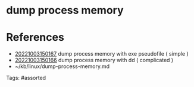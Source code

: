 # dump process memory

# References
- [20221003150167](/zet/20221003150167/README.md) dump process memory with exe pseudofile ( simple )
- [20221003150166](/zet/20221003150166/README.md) dump process memory with dd ( complicated )
- ~/kb/linux/dump-process-memory.md

Tags:
    #assorted
